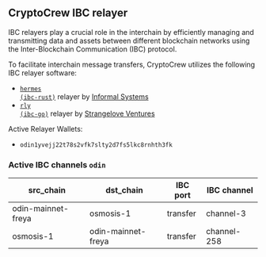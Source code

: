 ## CryptoCrew IBC relayer
IBC relayers play a crucial role in the interchain by efficiently managing and transmitting data and assets between different blockchain networks using the Inter-Blockchain Communication (IBC) protocol.

To facilitate interchain message transfers, CryptoCrew utilizes the following IBC relayer software: 
- <a href="https://github.com/informalsystems/hermes"><code>hermes (ibc-rust)</code></a> relayer by [Informal Systems](https://github.com/informalsystems)
- <a href="https://github.com/cosmos/relayer"><code>rly (ibc-go)</code></a> relayer by [Strangelove Ventures](https://github.com/strangelove-ventures)

Active Relayer Wallets:

- `odin1yvejj22t78s2vfk7slty2d7fs5lkc8rnhth3fk`

### Active IBC channels `odin`
| src_chain | dst_chain | IBC port | IBC channel |
| --------------- | --------------- | ------------ | ------------------- |
| odin-mainnet-freya | osmosis-1 | transfer | channel-3 |
| osmosis-1 | odin-mainnet-freya | transfer | channel-258 |